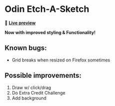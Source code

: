 # Odin Etch-A-Sketch

👾 [**Live preview**](https://dostendite.github.io/odin-etch-a-sketch/)

**Now with improved styling & Functionality!**

## Known bugs:
- Grid breaks when resized on Firefox sometimes

## Possible improvements:
1. Draw w/ click/drag
2. Do Extra Credit Challenge
3. Add background

